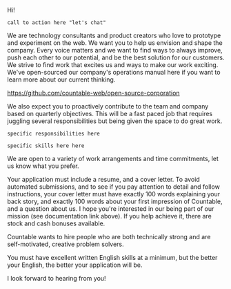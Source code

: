 Hi!

`call to action here "let's chat"`

We are technology consultants and product creators who love to prototype and experiment on the web. We want you to help us envision and shape the company. Every voice matters and we want to find ways to always improve, push each other to our potential, and be the best solution for our customers. We strive to find work that excites us and ways to make our work exciting. We've open-sourced our company's operations manual here if you want to learn more about our current thinking.

https://github.com/countable-web/open-source-corporation

We also expect you to proactively contribute to the team and company based on quarterly objectives. This will be a fast paced job that requires juggling several responsibilities but being given the space to do great work.

`specific responsibilities here`
  
`specific skills here here`

We are open to a variety of work arrangements and time commitments, let us know what you prefer.

Your application must include a resume, and a cover letter. To avoid automated submissions, and to see if you pay attention to detail and follow instructions, your cover letter must have exactly 100 words explaining your back story, and exactly 100 words about your first impression of Countable, and a question about us. I hope you're interested in our being part of our mission (see documentation link above). If you help achieve it, there are stock and cash bonuses available.

Countable wants to hire people who are both technically strong and are self-motivated, creative problem solvers.

You must have excellent written English skills at a minimum, but the better your English, the better your application will be.

I look forward to hearing from you!
